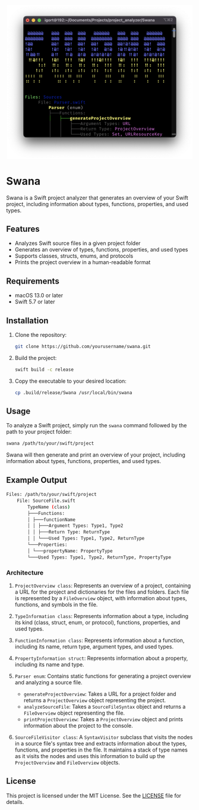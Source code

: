 <div align="center">
<img src=".github/screenshot.png" width="500">
</div>

# Swana

Swana is a Swift project analyzer that generates an overview of your Swift project, including information about types, functions, properties, and used types.

## Features

- Analyzes Swift source files in a given project folder
- Generates an overview of types, functions, properties, and used types
- Supports classes, structs, enums, and protocols
- Prints the project overview in a human-readable format

## Requirements

- macOS 13.0 or later
- Swift 5.7 or later

## Installation

1. Clone the repository:

    ```sh
    git clone https://github.com/yourusername/swana.git
    ```

2. Build the project:

    ```sh
    swift build -c release
    ```

3. Copy the executable to your desired location:

    ```sh
    cp .build/release/Swana /usr/local/bin/swana
    ```

## Usage

To analyze a Swift project, simply run the `swana` command followed by the path to your project folder:

```sh
swana /path/to/your/swift/project
```

Swana will then generate and print an overview of your project, including information about types, functions, properties, and used types.

## Example Output

```sh
Files: /path/to/your/swift/project
    File: SourceFile.swift
        TypeName (class)
        ├───Functions:
        │ ├───functionName
        │ │ ├───Argument Types: Type1, Type2
        │ │ ├───Return Type: ReturnType
        │ │ └───Used Types: Type1, Type2, ReturnType
        └───Properties:
        │ └───propertyName: PropertyType
        └───Used Types: Type1, Type2, ReturnType, PropertyType
```

### Architecture

1. `ProjectOverview class`: Represents an overview of a project, containing a URL for the project and dictionaries for the files and folders. Each file is represented by a `FileOverview` object, with information about types, functions, and symbols in the file.

2. `TypeInformation class`: Represents information about a type, including its kind (class, struct, enum, or protocol), functions, properties, and used types.

3. `FunctionInformation class`: Represents information about a function, including its name, return type, argument types, and used types.

4. `PropertyInformation struct`: Represents information about a property, including its name and type.

5. `Parser enum`: Contains static functions for generating a project overview and analyzing a source file.
   - `generateProjectOverview`: Takes a URL for a project folder and returns a `ProjectOverview` object representing the project.
   - `analyzeSourceFile`: Takes a `SourceFileSyntax` object and returns a `FileOverview` object representing the file.
   - `printProjectOverview`: Takes a `ProjectOverview` object and prints information about the project to the console.

6. `SourceFileVisitor class`: A `SyntaxVisitor` subclass that visits the nodes in a source file's syntax tree and extracts information about the types, functions, and properties in the file. It maintains a stack of type names as it visits the nodes and uses this information to build up the `ProjectOverview` and `FileOverview` objects.

## License

This project is licensed under the MIT License. See the [LICENSE](LICENSE) file for details.
